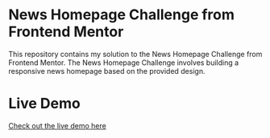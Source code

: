 # News Homepage Challenge from Frontend Mentor
This repository contains my solution to the News Homepage Challenge from Frontend Mentor. The News Homepage Challenge involves building a responsive news homepage based on the provided design.

# Live Demo
[Check out the live demo here](https://ashwinbalas.github.io/news-homepage/)
